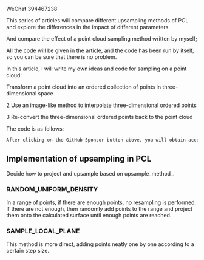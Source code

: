 WeChat 394467238 

 This series of articles will compare different upsampling methods of PCL and explore the differences in the impact of different parameters. 

 And compare the effect of a point cloud sampling method written by myself; 

 All the code will be given in the article, and the code has been run by itself, so you can be sure that there is no problem. 

 In this article, I will write my own ideas and code for sampling on a point cloud: 

 Transform a point cloud into an ordered collection of points in three-dimensional space 

 2 Use an image-like method to interpolate three-dimensional ordered points 

 3 Re-convert the three-dimensional ordered points back to the point cloud 

 The code is as follows: 

  ```python  
After clicking on the GitHub Sponsor button above, you will obtain access permissions to my private code repository ( https://github.com/slowlon/my_code_bar ) to view this blog code. By searching the code number of this blog, you can find the code you need, code number is: 2024020309574681612
  ```  
##  Implementation of upsampling in PCL 

 Decide how to project and upsample based on upsample_method_. 

###  RANDOM_UNIFORM_DENSITY 

 In a range of points, if there are enough points, no resampling is performed. If there are not enough, then randomly add points to the range and project them onto the calculated surface until enough points are reached. 

###  SAMPLE_LOCAL_PLANE 

 This method is more direct, adding points neatly one by one according to a certain step size. 

